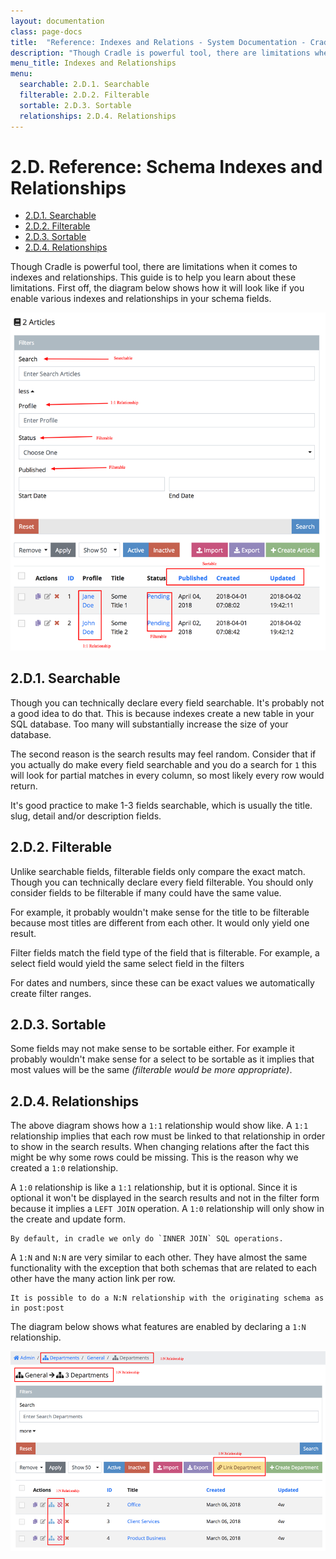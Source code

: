 ```yaml
---
layout: documentation
class: page-docs
title:  "Reference: Indexes and Relations - System Documentation - Cradle"
description: "Though Cradle is powerful tool, there are limitations when it comes to indexes and relationships. This guide is to help you learn about these limitations."
menu_title: Indexes and Relationships
menu:
  searchable: 2.D.1. Searchable
  filterable: 2.D.2. Filterable
  sortable: 2.D.3. Sortable
  relationships: 2.D.4. Relationships
---
```


# 2.D. Reference: Schema Indexes and Relationships

 - [2.D.1. Searchable](#searchable)
 - [2.D.2. Filterable](#filterable)
 - [2.D.3. Sortable](#sortable)
 - [2.D.4. Relationships](#relationships)

Though Cradle is powerful tool, there are limitations when it comes to indexes
and relationships. This guide is to help you learn about these limitations.
First off, the diagram below shows how it will look like if you enable various
indexes and relationships in your schema fields.

![Indexes](./assets/2.D.A.png)

## 2.D.1. Searchable

Though you can technically declare every field searchable. It's probably not a
good idea to do that. This is because indexes create a new table in your SQL
database. Too many will substantially increase the size of your database.

The second reason is the search results may feel random. Consider that if you
actually do make every field searchable and you do a search for `1` this will
look for partial matches in every column, so most likely every row would return.

It's good practice to make 1-3 fields searchable, which is usually the title.
slug, detail and/or description fields.

## 2.D.2. Filterable

Unlike searchable fields, filterable fields only compare the exact match. Though
you can technically declare every field filterable. You should only consider
fields to be filterable if many could have the same value.

For example, it probably wouldn't make sense for the title to be filterable
because most titles are different from each other. It would only yield one
result.

Filter fields match the field type of the field that is filterable. For example,
a select field would yield the same select field in the filters

For dates and numbers, since these can be exact values we automatically create
filter ranges.

## 2.D.3. Sortable

Some fields may not make sense to be sortable either. For example it probably
wouldn't make sense for a select to be sortable as it implies that most values
will be the same *(filterable would be more appropriate)*.

## 2.D.4. Relationships

The above diagram shows how a `1:1` relationship would show like. A `1:1`
relationship implies that each row must be linked to that relationship in order
to show in the search results. When changing relations after the fact this might
be why some rows could be missing. This is the reason why we created a `1:0`
relationship.

A `1:0` relationship is like a `1:1` relationship, but it is optional. Since it
is optional it won't be displayed in the search results and not in the filter
form because it implies a `LEFT JOIN` operation. A `1:0` relationship will only
show in the create and update form.

```info
By default, in cradle we only do `INNER JOIN` SQL operations.
```

A `1:N` and `N:N` are very similar to each other. They have almost the same
functionality with the exception that both schemas that are related to each
other have the many action link per row.

```info
It is possible to do a N:N relationship with the originating schema as in post:post
```

The diagram below shows what features are enabled by declaring a `1:N` relationship.

![Relations](./assets/2.D.4.A.png)
